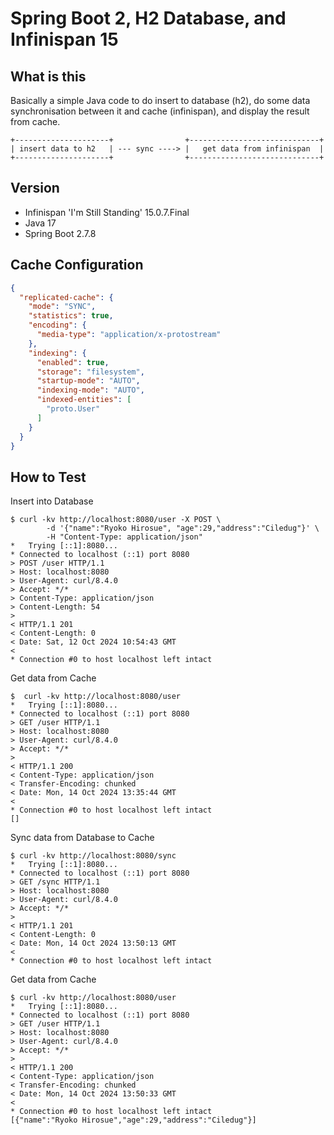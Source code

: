 # Spring Boot 2, H2 Database, and Infinispan 15

## What is this
Basically a simple Java code to do insert to database (h2), do some data synchronisation between it and cache (infinispan), and display the result from cache.

```
+---------------------+                +-----------------------------+
| insert data to h2   | --- sync ----> |   get data from infinispan  |
+---------------------+                +-----------------------------+
```

## Version
- Infinispan 'I'm Still Standing' 15.0.7.Final
- Java 17
- Spring Boot 2.7.8

## Cache Configuration
```json
{
  "replicated-cache": {
    "mode": "SYNC",
    "statistics": true,
    "encoding": {
      "media-type": "application/x-protostream"
    },
    "indexing": {
      "enabled": true,
      "storage": "filesystem",
      "startup-mode": "AUTO",
      "indexing-mode": "AUTO",
      "indexed-entities": [
        "proto.User"
      ]
    }
  }
}
```

## How to Test
Insert into Database
```
$ curl -kv http://localhost:8080/user -X POST \ 
        -d '{"name":"Ryoko Hirosue", "age":29,"address":"Ciledug"}' \
        -H "Content-Type: application/json"
*   Trying [::1]:8080...
* Connected to localhost (::1) port 8080
> POST /user HTTP/1.1
> Host: localhost:8080
> User-Agent: curl/8.4.0
> Accept: */*
> Content-Type: application/json
> Content-Length: 54
>
< HTTP/1.1 201
< Content-Length: 0
< Date: Sat, 12 Oct 2024 10:54:43 GMT
<
* Connection #0 to host localhost left intact
```

Get data from Cache
```
$  curl -kv http://localhost:8080/user
*   Trying [::1]:8080...
* Connected to localhost (::1) port 8080
> GET /user HTTP/1.1
> Host: localhost:8080
> User-Agent: curl/8.4.0
> Accept: */*
>
< HTTP/1.1 200
< Content-Type: application/json
< Transfer-Encoding: chunked
< Date: Mon, 14 Oct 2024 13:35:44 GMT
<
* Connection #0 to host localhost left intact
[]                                               
```

Sync data from Database to Cache
```
$ curl -kv http://localhost:8080/sync
*   Trying [::1]:8080...
* Connected to localhost (::1) port 8080
> GET /sync HTTP/1.1
> Host: localhost:8080
> User-Agent: curl/8.4.0
> Accept: */*
>
< HTTP/1.1 201
< Content-Length: 0
< Date: Mon, 14 Oct 2024 13:50:13 GMT
<
* Connection #0 to host localhost left intact
```

Get data from Cache
```
$ curl -kv http://localhost:8080/user
*   Trying [::1]:8080...
* Connected to localhost (::1) port 8080
> GET /user HTTP/1.1
> Host: localhost:8080
> User-Agent: curl/8.4.0
> Accept: */*
>
< HTTP/1.1 200
< Content-Type: application/json
< Transfer-Encoding: chunked
< Date: Mon, 14 Oct 2024 13:50:33 GMT
<
* Connection #0 to host localhost left intact
[{"name":"Ryoko Hirosue","age":29,"address":"Ciledug"}]          
```